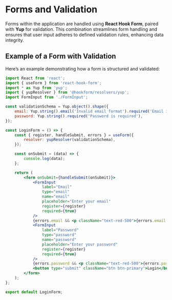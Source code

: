 # Forms and Validation

Forms within the application are handled using **React Hook Form**, paired with **Yup** for validation. This combination streamlines form handling and ensures that user input adheres to defined validation rules, enhancing data integrity.

## Example of a Form with Validation

Here’s an example demonstrating how a form is structured and validated:

```jsx
import React from 'react';
import { useForm } from 'react-hook-form';
import * as Yup from 'yup';
import { yupResolver } from '@hookform/resolvers/yup';
import FormInput from './FormInput';

const validationSchema = Yup.object().shape({
    email: Yup.string().email('Invalid email format').required('Email is required'),
    password: Yup.string().required('Password is required'),
});

const LoginForm = () => {
    const { register, handleSubmit, errors } = useForm({
        resolver: yupResolver(validationSchema),
    });

    const onSubmit = (data) => {
        console.log(data);
    };

    return (
        <form onSubmit={handleSubmit(onSubmit)}>
            <FormInput
                label="Email"
                type="email"
                name="email"
                placeholder="Enter your email"
                register={register}
                required={true}
            />
            {errors.email && <p className="text-red-500">{errors.email.message}</p>}
            <FormInput
                label="Password"
                type="password"
                name="password"
                placeholder="Enter your password"
                register={register}
                required={true}
            />
            {errors.password && <p className="text-red-500">{errors.password.message}</p>}
            <button type="submit" className="btn btn-primary">Login</button>
        </form>
    );
};

export default LoginForm;
```